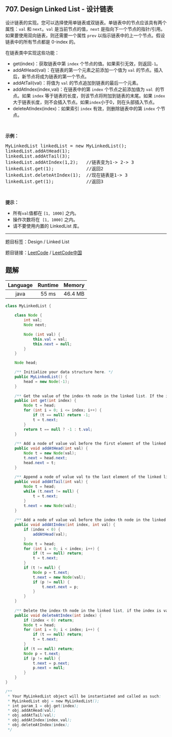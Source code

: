 ## 707. Design Linked List - 设计链表

<!--If you want to use the English description, use `question.content` instead-->

<p>设计链表的实现。您可以选择使用单链表或双链表。单链表中的节点应该具有两个属性：<code>val</code>&nbsp;和&nbsp;<code>next</code>。<code>val</code>&nbsp;是当前节点的值，<code>next</code>&nbsp;是指向下一个节点的指针/引用。如果要使用双向链表，则还需要一个属性&nbsp;<code>prev</code>&nbsp;以指示链表中的上一个节点。假设链表中的所有节点都是 0-index 的。</p>

<p>在链表类中实现这些功能：</p>

<ul>
	<li>get(index)：获取链表中第&nbsp;<code>index</code>&nbsp;个节点的值。如果索引无效，则返回<code>-1</code>。</li>
	<li>addAtHead(val)：在链表的第一个元素之前添加一个值为&nbsp;<code>val</code>&nbsp;的节点。插入后，新节点将成为链表的第一个节点。</li>
	<li>addAtTail(val)：将值为&nbsp;<code>val</code> 的节点追加到链表的最后一个元素。</li>
	<li>addAtIndex(index,val)：在链表中的第&nbsp;<code>index</code>&nbsp;个节点之前添加值为&nbsp;<code>val</code>&nbsp; 的节点。如果&nbsp;<code>index</code>&nbsp;等于链表的长度，则该节点将附加到链表的末尾。如果 <code>index</code> 大于链表长度，则不会插入节点。如果<code>index</code>小于0，则在头部插入节点。</li>
	<li>deleteAtIndex(index)：如果索引&nbsp;<code>index</code> 有效，则删除链表中的第&nbsp;<code>index</code> 个节点。</li>
</ul>

<p>&nbsp;</p>

<p><strong>示例：</strong></p>

<pre>MyLinkedList linkedList = new MyLinkedList();
linkedList.addAtHead(1);
linkedList.addAtTail(3);
linkedList.addAtIndex(1,2);   //链表变为1-&gt; 2-&gt; 3
linkedList.get(1);            //返回2
linkedList.deleteAtIndex(1);  //现在链表是1-&gt; 3
linkedList.get(1);            //返回3
</pre>

<p>&nbsp;</p>

<p><strong>提示：</strong></p>

<ul>
	<li>所有<code>val</code>值都在&nbsp;<code>[1, 1000]</code>&nbsp;之内。</li>
	<li>操作次数将在&nbsp;&nbsp;<code>[1, 1000]</code>&nbsp;之内。</li>
	<li>请不要使用内置的 LinkedList 库。</li>
</ul>



-----

题目标签：Design / Linked List

题目链接：[LeetCode](https://leetcode.com/problems/design-linked-list/description/)  /  [LeetCode中国](https://leetcode-cn.com/problems/design-linked-list/description/)

## 题解



| Language | Runtime | Memory |
|:---:|:---:|:---:|
| java  | 55  ms | 46.4 MB |

```java
class MyLinkedList {
    
    class Node {
        int val;
        Node next;
        
        Node (int val) {
            this.val = val;
            this.next = null;
        }
    }

    Node head;

    /** Initialize your data structure here. */
    public MyLinkedList() {
        head = new Node(-1);
    }
    
    /** Get the value of the index-th node in the linked list. If the index is invalid, return -1. */
    public int get(int index) {
        Node t = head;
        for (int i = 0; i <= index; i++) {
            if (t == null) return -1;
            t = t.next;
        }
        return t == null ? -1 : t.val;
    }
    
    /** Add a node of value val before the first element of the linked list. After the insertion, the new node will be the first node of the linked list. */
    public void addAtHead(int val) {
        Node t = new Node(val);
        t.next = head.next;
        head.next = t;
    }
    
    /** Append a node of value val to the last element of the linked list. */
    public void addAtTail(int val) {
        Node t = head;
        while (t.next != null) {
            t = t.next;
        }
        t.next = new Node(val);
    }
    
    /** Add a node of value val before the index-th node in the linked list. If index equals to the length of linked list, the node will be appended to the end of linked list. If index is greater than the length, the node will not be inserted. */
    public void addAtIndex(int index, int val) {
        if (index < 0) {
            addAtHead(val);
        }
        Node t = head;
        for (int i = 0; i < index; i++) {
            if (t == null) return;
            t = t.next;
        }
        if (t != null) {
            Node p = t.next;
            t.next = new Node(val);
            if (p != null) {
                t.next.next = p;
            }
        }
    }
    
    /** Delete the index-th node in the linked list, if the index is valid. */
    public void deleteAtIndex(int index) {
        if (index < 0) return;
        Node t = head;
        for (int i = 0; i < index; i++) {
            if (t == null) return;
            t = t.next;
        }
        if (t == null) return;
        Node p = t.next;
        if (p != null) {
            t.next = p.next;
            p.next = null;
        }
    }
}

/**
 * Your MyLinkedList object will be instantiated and called as such:
 * MyLinkedList obj = new MyLinkedList();
 * int param_1 = obj.get(index);
 * obj.addAtHead(val);
 * obj.addAtTail(val);
 * obj.addAtIndex(index,val);
 * obj.deleteAtIndex(index);
 */
```
